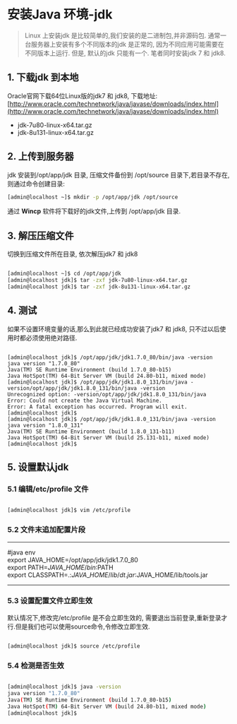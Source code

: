 # 安装Java 环境-jdk

> Linux 上安装jdk 是比较简单的,我们安装的是二进制包,并非源码包. 通常一台服务器上安装有多个不同版本的jdk 是正常的, 因为不同应用可能需要在不同版本上运行. 但是, 默认的jdk 只能有一个. 笔者同时安装jdk 7 和 jdk8.

## 1. 下载jdk 到本地

Oracle官网下载64位Linux版的jdk7 和 jdk8, 下载地址: [http://www.oracle.com/technetwork/java/javase/downloads/index.html](http://www.oracle.com/technetwork/java/javase/downloads/index.html)

* jdk-7u80-linux-x64.tar.gz
* jdk-8u131-linux-x64.tar.gz

## 2. 上传到服务器

jdk 安装到/opt/app/jdk 目录, 压缩文件备份到 /opt/source 目录下,若目录不存在, 则通过命令创建目录:
``` bash
[admin@localhost ~]$ mkdir -p /opt/app/jdk /opt/source
```
通过 **Wincp** 软件将下载好的jdk文件,上传到 /opt/app/jdk 目录.

## 3. 解压压缩文件
切换到压缩文件所在目录, 依次解压jdk7 和 jdk8
```bash

[admin@localhost ~]$ cd /opt/app/jdk
[admin@localhost jdk]$ tar -zxf jdk-7u80-linux-x64.tar.gz
[admin@localhost jdk]$ tar -zxf jdk-8u131-linux-x64.tar.gz

```

## 4. 测试
如果不设置环境变量的话,那么到此就已经成功安装了jdk7 和 jdk8, 只不过以后使用时都必须使用绝对路径.

```

[admin@localhost jdk]$ /opt/app/jdk/jdk1.7.0_80/bin/java -version
java version "1.7.0_80"
Java(TM) SE Runtime Environment (build 1.7.0_80-b15)
Java HotSpot(TM) 64-Bit Server VM (build 24.80-b11, mixed mode)
[admin@localhost jdk]$ /opt/app/jdk/jdk1.8.0_131/bin/java -version/opt/app/jdk/jdk1.8.0_131/bin/java -version
Unrecognized option: -version/opt/app/jdk/jdk1.8.0_131/bin/java
Error: Could not create the Java Virtual Machine.
Error: A fatal exception has occurred. Program will exit.
[admin@localhost jdk]$ 
[admin@localhost jdk]$ /opt/app/jdk/jdk1.8.0_131/bin/java -version
java version "1.8.0_131"
Java(TM) SE Runtime Environment (build 1.8.0_131-b11)
Java HotSpot(TM) 64-Bit Server VM (build 25.131-b11, mixed mode)
[admin@localhost jdk]$

```

## 5. 设置默认jdk

### 5.1 编辑/etc/profile 文件

```bash

[admin@localhost jdk]$ vim /etc/profile

```

### 5.2 文件末追加配置片段
---

\#java env  
export JAVA\_HOME=/opt/app/jdk/jdk1.7.0\_80  
export PATH=$JAVA\_HOME/bin:$PATH  
export CLASSPATH=.:$JAVA\_HOME/lib/dt.jar:$JAVA\_HOME/lib/tools.jar

---

### 5.3 设置配置文件立即生效
默认情况下,修改完/etc/profile 是不会立即生效的, 需要退出当前登录,重新登录才行.但是我们也可以使用source命令,令修改立即生效. 

```bash

[admin@localhost jdk]$ source /etc/profile

```

### 5.4 检测是否生效

```bash

[admin@localhost jdk]$ java -version
java version "1.7.0_80"
Java(TM) SE Runtime Environment (build 1.7.0_80-b15)
Java HotSpot(TM) 64-Bit Server VM (build 24.80-b11, mixed mode)
[admin@localhost jdk]$

```



